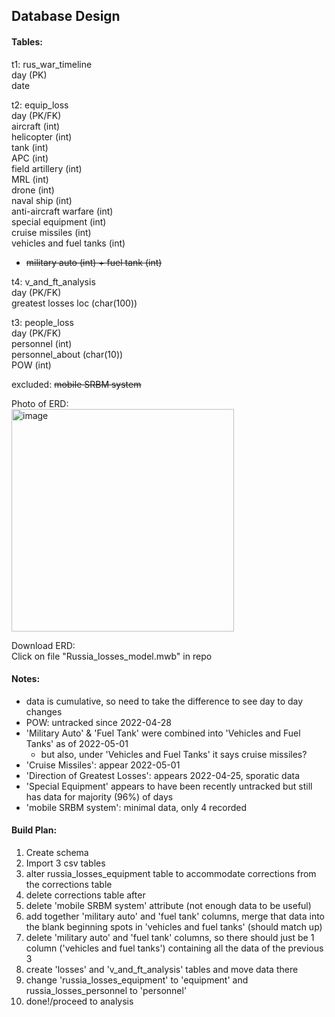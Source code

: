 ## Database Design
#### Tables:
t1: rus_war_timeline    
day (PK)  
date  

t2: equip_loss   
day (PK/FK)  
aircraft (int)  
helicopter (int)  
tank (int)  
APC (int)  
field artillery (int)  
MRL (int)  
drone (int)  
naval ship (int)  
anti-aircraft warfare (int)  
special equipment (int)  
cruise missiles (int)  
vehicles and fuel tanks (int)  
 - ~~military auto (int) + fuel tank (int)~~  

t4: v_and_ft_analysis    
day (PK/FK)   
greatest losses loc (char(100))  

t3: people_loss  
day (PK/FK)  
personnel (int)  
personnel_about (char(10))  
POW (int)  

excluded:
~~mobile SRBM system~~

Photo of ERD:  
<img width="356" alt="image" src="https://github.com/KirstenMayland/cs61databases/assets/102620915/228481bf-d34e-4135-abc5-35927b75fedf">

Download ERD:  
Click on file "Russia_losses_model.mwb" in repo

#### Notes:
- data is cumulative, so need to take the difference to see day to day changes
- POW: untracked since 2022-04-28
- 'Military Auto' & 'Fuel Tank' were combined into 'Vehicles and Fuel Tanks' as of 2022-05-01
    - but also, under 'Vehicles and Fuel Tanks' it says cruise missiles?
- 'Cruise Missiles': appear 2022-05-01
- 'Direction of Greatest Losses': appears 2022-04-25, sporatic data
- 'Special Equipment' appears to have been recently untracked but still has data for majority (96%) of days
- 'mobile SRBM system': minimal data, only 4 recorded

#### Build Plan:
1) Create schema
2) Import 3 csv tables
3) alter russia_losses_equipment table to accommodate corrections from the corrections table
4) delete corrections table after
5) delete 'mobile SRBM system' attribute (not enough data to be useful)
6) add together 'military auto' and 'fuel tank' columns, merge that data into the blank beginning spots in 'vehicles and fuel tanks' (should match up)
7) delete 'military auto' and 'fuel tank' columns, so there should just be 1 column ('vehicles and fuel tanks') containing all the data of the previous 3  
5) create 'losses' and 'v_and_ft_analysis' tables and move data there
6) change 'russia_losses_equipment' to 'equipment' and russia_losses_personnel to 'personnel'
7) done!/proceed to analysis
